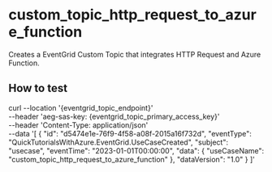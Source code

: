 # custom_topic_http_request_to_azure_function

Creates a EventGrid Custom Topic that integrates HTTP Request and Azure Function.

## How to test

curl --location '{eventgrid_topic_endpoint}' \
--header 'aeg-sas-key: {eventgrid_topic_primary_access_key}' \
--header 'Content-Type: application/json' \
--data '[
    {
        "id": "d5474e1e-76f9-4f58-a08f-2015a16f732d",
        "eventType": "QuickTutorialsWithAzure.EventGrid.UseCaseCreated",
        "subject": "usecase",
        "eventTime": "2023-01-01T00:00:00",
        "data": {
            "useCaseName": "custom_topic_http_request_to_azure_function"
        },
        "dataVersion": "1.0"
    }
]'